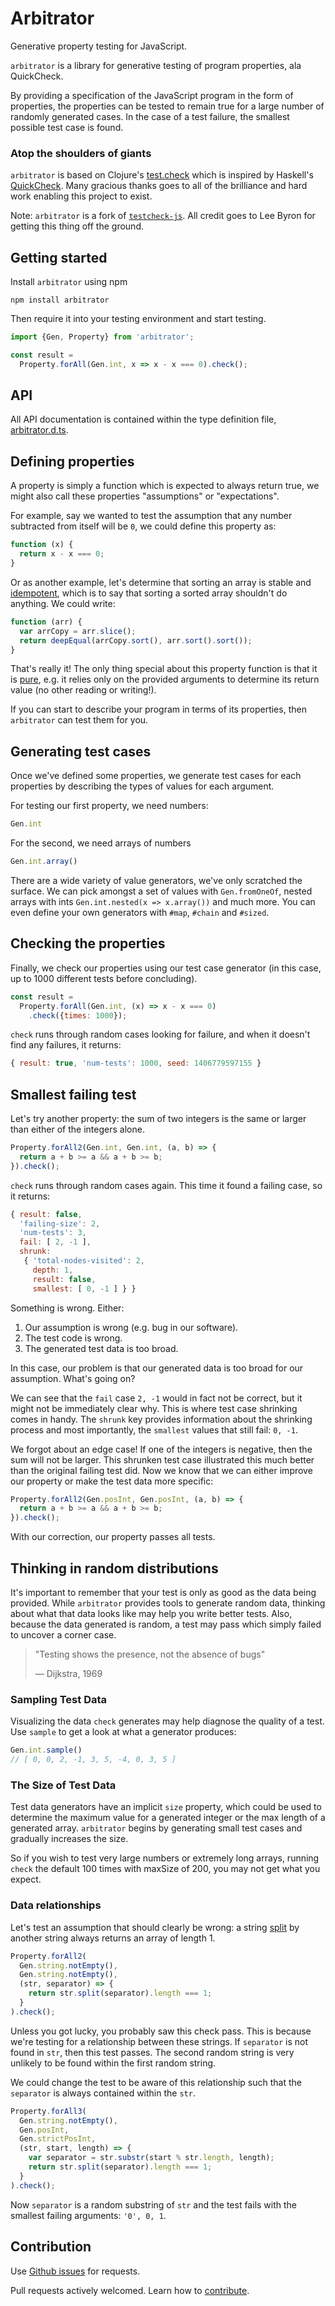 Arbitrator
=========

Generative property testing for JavaScript.

`arbitrator` is a library for generative testing of program properties,
ala QuickCheck.

By providing a specification of the JavaScript program in the form of
properties, the properties can be tested to remain true for a large number of
randomly generated cases. In the case of a test failure, the smallest possible
test case is found.


### Atop the shoulders of giants

`arbitrator` is based on Clojure's [test.check](https://github.com/clojure/test.check)
which is inspired by Haskell's [QuickCheck](https://hackage.haskell.org/package/QuickCheck).
Many gracious thanks goes to all of the
brilliance and hard work enabling this project to exist.

Note: `arbitrator` is a fork of [`testcheck-js`](https://github.com/leebyron/testcheck-js).
All credit goes to Lee Byron for getting this thing off the ground.


Getting started
---------------

Install `arbitrator` using npm

```shell
npm install arbitrator
```

Then require it into your testing environment and start testing.

```javascript
import {Gen, Property} from 'arbitrator';

const result =
  Property.forAll(Gen.int, x => x - x === 0).check();
```


API
---

All API documentation is contained within the type definition file, [arbitrator.d.ts](./type-definitions/arbitrator.d.ts).


Defining properties
-------------------

A property is simply a function which is expected to always return true, we
might also call these properties "assumptions" or "expectations".

For example, say we wanted to test the assumption that any number subtracted
from itself will be `0`, we could define this property as:

```javascript
function (x) {
  return x - x === 0;
}
```

Or as another example, let's determine that sorting an array is stable and
[idempotent](http://en.wikipedia.org/wiki/Idempotence), which is to say that
sorting a sorted array shouldn't do anything. We could write:

```javascript
function (arr) {
  var arrCopy = arr.slice();
  return deepEqual(arrCopy.sort(), arr.sort().sort());
}
```

That's really it! The only thing special about this property function is that it
is [pure](http://en.wikipedia.org/wiki/Pure_function), e.g. it relies only on
the provided arguments to determine its return value (no other reading
or writing!).

If you can start to describe your program in terms of its properties, then
`arbitrator` can test them for you.


Generating test cases
---------------------

Once we've defined some properties, we generate test cases for each properties
by describing the types of values for each argument.

For testing our first property, we need numbers:

```javascript
Gen.int
```

For the second, we need arrays of numbers

```javascript
Gen.int.array()
```

There are a wide variety of value generators, we've only scratched the surface.
We can pick amongst a set of values with
`Gen.fromOneOf`, nested arrays with ints `Gen.int.nested(x => x.array())` and
much more. You can even define your own generators with `#map`, `#chain`
and `#sized`.


Checking the properties
-----------------------

Finally, we check our properties using our test case generator (in this case,
up to 1000 different tests before concluding).

```javascript
const result =
  Property.forAll(Gen.int, (x) => x - x === 0)
    .check({times: 1000});
```

`check` runs through random cases looking for failure, and when it doesn't find
any failures, it returns:

```javascript
{ result: true, 'num-tests': 1000, seed: 1406779597155 }
```


Smallest failing test
---------------------

Let's try another property: the sum of two integers is the same or larger than
either of the integers alone.

```javascript
Property.forAll2(Gen.int, Gen.int, (a, b) => {
  return a + b >= a && a + b >= b;
}).check();
```

`check` runs through random cases again. This time it found a failing case, so
it returns:

```javascript
{ result: false,
  'failing-size': 2,
  'num-tests': 3,
  fail: [ 2, -1 ],
  shrunk:
   { 'total-nodes-visited': 2,
     depth: 1,
     result: false,
     smallest: [ 0, -1 ] } }
```

Something is wrong. Either:

  1. Our assumption is wrong (e.g. bug in our software).
  2. The test code is wrong.
  3. The generated test data is too broad.

In this case, our problem is that our generated data is too broad for our
assumption. What's going on?

We can see that the `fail` case `2, -1` would in fact not be correct, but it
might not be immediately clear why. This is where test case shrinking comes in
handy. The `shrunk` key provides information about the shrinking process and
most importantly, the `smallest` values that still fail: `0, -1`.

We forgot about an edge case! If one of the integers is negative, then the sum
will not be larger. This shrunken test case illustrated this much better than
the original failing test did. Now we know that we can either improve our
property or make the test data more specific:

```javascript
Property.forAll2(Gen.posInt, Gen.posInt, (a, b) => {
  return a + b >= a && a + b >= b;
}).check();
```

With our correction, our property passes all tests.


Thinking in random distributions
--------------------------------

It's important to remember that your test is only as good as the data being
provided. While `arbitrator` provides tools to generate random data, thinking
about what that data looks like may help you write better tests. Also, because
the data generated is random, a test may pass which simply failed to uncover
a corner case.

> "Testing shows the presence, not the absence of bugs"
>
> — Dijkstra, 1969

### Sampling Test Data

Visualizing the data `check` generates may help diagnose the quality of a test.
Use `sample` to get a look at what a generator produces:

```javascript
Gen.int.sample()
// [ 0, 0, 2, -1, 3, 5, -4, 0, 3, 5 ]
```

### The Size of Test Data

Test data generators have an implicit `size` property, which could be used to
determine the maximum value for a generated integer or the max length of a
generated array. `arbitrator` begins by generating small test cases and gradually
increases the size.

So if you wish to test very large numbers or extremely long arrays, running
`check` the default 100 times with maxSize of 200, you may not get what
you expect.

### Data relationships

Let's test an assumption that should clearly be wrong: a string [split](https://developer.mozilla.org/en-US/docs/Web/JavaScript/Reference/Global_Objects/String/split)
by another string always returns an array of length 1.

```javascript
Property.forAll2(
  Gen.string.notEmpty(),
  Gen.string.notEmpty(),
  (str, separator) => {
    return str.split(separator).length === 1;
  }
).check();
```

Unless you got lucky, you probably saw this check pass. This is because we're
testing for a relationship between these strings. If `separator` is not found
in `str`, then this test passes. The second random string is very unlikely to
be found within the first random string.

We could change the test to be aware of this relationship such that the
`separator` is always contained within the `str`.

```javascript
Property.forAll3(
  Gen.string.notEmpty(),
  Gen.posInt,
  Gen.strictPosInt,
  (str, start, length) => {
    var separator = str.substr(start % str.length, length);
    return str.split(separator).length === 1;
  }
).check();
```

Now `separator` is a random substring of `str` and the test fails with the
smallest failing arguments: `'0', 0, 1`.


Contribution
------------

Use [Github issues](https://github.com/srijs/arbitrator/issues) for requests.

Pull requests actively welcomed. Learn how to [contribute](./CONTRIBUTING.md).
